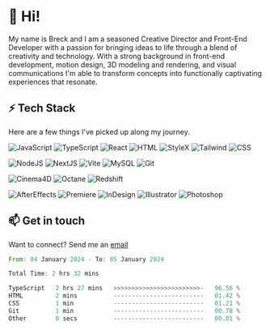 
# 👋 Hi!

My name is Breck and I am a seasoned Creative Director and Front-End Developer with a passion for bringing ideas to life through a blend of creativity and technology. With a strong background in front-end development, motion design, 3D modeling and rendering, and visual communications I'm able to transform concepts into functionally captivating experiences that resonate.


## ⚡️ Tech Stack

Here are a few things I've picked up along my journey.

![JavaScript](https://img.shields.io/badge/JavaScript-f0dc50?style=for-the-badge&logo=javascript&logoColor=ffffff) ![TypeScript](https://img.shields.io/badge/TypeScript-2782ff?style=for-the-badge&logo=typescript&logoColor=ffffff) ![React](https://img.shields.io/badge/React-20b8ff?style=for-the-badge&logo=react&logoColor=ffffff) ![HTML](https://img.shields.io/badge/HTML-ff780b?style=for-the-badge&logo=HTML) ![StyleX](https://img.shields.io/badge/StyleX-ff47f0?style=for-the-badge&logo=StyleX) ![Tailwind](https://img.shields.io/badge/Tailwind-00d8ff?style=for-the-badge&logo=Tailwind) ![CSS](https://img.shields.io/badge/CSS-0066ff?style=for-the-badge&logo=CSS)

![NodeJS](https://img.shields.io/badge/Node.JS-528e53?style=for-the-badge&logo=nodejs) ![NextJS](https://img.shields.io/badge/Next.JS-272727?style=for-the-badge&logo=next) ![Vite](https://img.shields.io/badge/Vite-ffb739?style=for-the-badge&logo=vite&logoColor=%23fffff) ![MySQL](https://img.shields.io/badge/MySQL-000000?style=for-the-badge&logo=mysql) ![Git](https://img.shields.io/badge/Git-e9e9e9?style=for-the-badge&logo=git)

![Cinema4D](https://img.shields.io/badge/Cinema%204D-542af3?style=for-the-badge&logo=cinema%204d) ![Octane](https://img.shields.io/badge/Octane-b80909?style=for-the-badge&logo=octane) ![Redshift](https://img.shields.io/badge/Redshift-ad4b4b?style=for-the-badge&logo=redshift)

![AfterEffects](https://img.shields.io/badge/AfterEffects-361a56?style=for-the-badge&logo=adobe%20after%20effects) ![Premiere](https://img.shields.io/badge/Premiere-361a56?style=for-the-badge&logo=adobe%20premiere%20pro) ![InDesign](https://img.shields.io/badge/InDesign-0f3768?style=for-the-badge&logo=adobe%20indesign) ![Illustrator](https://img.shields.io/badge/Illustrator-0f3768?style=for-the-badge&logo=adobe%20illustrator) ![Photoshop](https://img.shields.io/badge/Photoshop-0f3768?style=for-the-badge&logo=adobe%20photoshop)


## 📫 Get in touch
Want to connect? Send me an [email](mailto:breck.houghton@gmail.com)


<!--START_SECTION:waka-->

```rust
From: 04 January 2024 - To: 05 January 2024

Total Time: 2 hrs 32 mins

TypeScript   2 hrs 27 mins   >>>>>>>>>>>>>>>>>>>>>>>>-   96.56 %
HTML         2 mins          -------------------------   01.42 %
CSS          1 min           -------------------------   01.21 %
Git          1 min           -------------------------   00.78 %
Other        0 secs          -------------------------   00.01 %
```

<!--END_SECTION:waka-->
